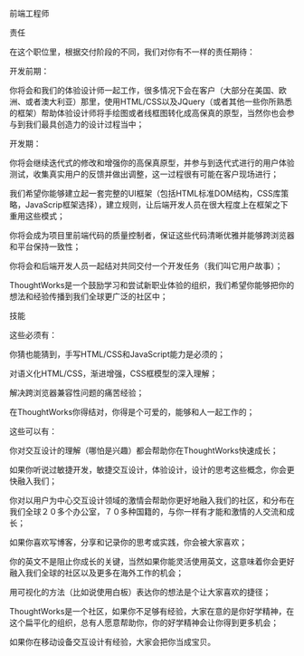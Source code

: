 前端工程师

责任

在这个职位里，根据交付阶段的不同，我们对你有不一样的责任期待：

开发前期：

你将会和我们的体验设计师一起工作，很多情况下会在客户（大部分在美国、欧洲、或者澳大利亚）那里，使用HTML/CSS以及JQuery（或者其他一些你所熟悉的框架）帮助体验设计师将手绘图或者线框图转化成高保真的原型，当然你也会参与到我们最具创造力的设计过程当中；

开发期：

你将会继续迭代式的修改和增强你的高保真原型，并参与到迭代式进行的用户体验测试，收集真实用户的反馈并做出调整，这一过程很有可能在客户现场进行；

我们希望你能够建立起一套完整的UI框架（包括HTML标准DOM结构，CSS库策略，JavaScrip框架选择），建立规则，让后端开发人员在很大程度上在框架之下重用这些模式；

你将会成为项目里前端代码的质量控制者，保证这些代码清晰优雅并能够跨浏览器和平台保持一致性；

你将会和后端开发人员一起结对共同交付一个开发任务（我们叫它用户故事）；

ThoughtWorks是一个鼓励学习和尝试新职业体验的组织，我们希望你能够把你的想法和经验传播到我们全球更广泛的社区中；

技能

这些必须有：

你猜也能猜到，手写HTML/CSS和JavaScript能力是必须的；

对语义化HTML/CSS，渐进增强，CSS框模型的深入理解；

解决跨浏览器兼容性问题的痛苦经验；

在ThoughtWorks你得结对，你得是个可爱的，能够和人一起工作的；

这些可以有：

你对交互设计的理解（哪怕是兴趣）都会帮助你在ThoughtWorks快速成长；

如果你听说过敏捷开发，敏捷交互设计，体验设计，设计的思考这些概念，你会更快融入我们；

你对以用户为中心交互设计领域的激情会帮助你更好地融入我们的社区，和分布在我们全球２０多个办公室，７０多种国籍的，与你一样有才能和激情的人交流和成长；

如果你喜欢写博客，分享和记录你的思考或实践，你会被大家喜欢；

你的英文不是阻止你成长的关键，当然如果你能灵活使用英文，这意味着你会更好融入我们全球的社区以及更多在海外工作的机会；

用可视化的方法（比如说使用白板）表达你的想法是个让大家喜欢的捷径；

ThoughtWorks是一个社区，如果你不足够有经验，大家在意的是你好学精神，在这个扁平化的组织，总有人愿意帮助你，你的好学精神会让你得到更多机会；

如果你在移动设备交互设计有经验，大家会把你当成宝贝。
